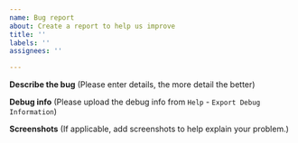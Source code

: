 ```yaml
---
name: Bug report
about: Create a report to help us improve
title: ''
labels: ''
assignees: ''

---
```


**Describe the bug** (Please enter details, the more detail the better)


**Debug info** (Please upload the debug info from `Help` - `Export Debug Information`)


**Screenshots** (If applicable, add screenshots to help explain your problem.)
